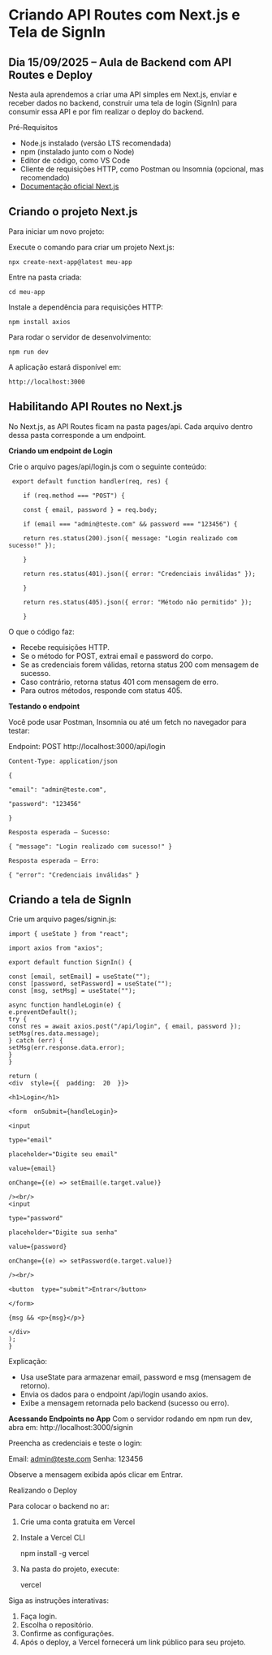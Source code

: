 # Criando API Routes com Next.js e Tela de SignIn

## Dia 15/09/2025 – Aula de Backend com API Routes e Deploy

Nesta aula aprendemos a criar uma API simples em Next.js, enviar e receber dados no backend, construir uma tela de login (SignIn) para consumir essa API e por fim realizar o deploy do backend.

Pré-Requisitos

 - Node.js instalado (versão LTS recomendada)
 - npm (instalado junto com o Node)
 - Editor de código, como VS Code
 - Cliente de requisições HTTP, como Postman ou Insomnia (opcional, mas recomendado)
 - [Documentação oficial Next.js](https://nextjs.org/docs)



## Criando o projeto Next.js

Para iniciar um novo projeto:

Execute o comando para criar um projeto Next.js:

    npx create-next-app@latest meu-app

Entre na pasta criada:

    cd meu-app

Instale a dependência para requisições HTTP:

    npm install axios

Para rodar o servidor de desenvolvimento:

    npm run dev

A aplicação estará disponível em:

    http://localhost:3000

## Habilitando API Routes no Next.js

No Next.js, as API Routes ficam na pasta pages/api.
Cada arquivo dentro dessa pasta corresponde a um endpoint.

**Criando um endpoint de Login**

Crie o arquivo pages/api/login.js com o seguinte conteúdo:

   

     export default function handler(req, res) {
        
        if (req.method === "POST") {
        
        const { email, password } = req.body;
          
        if (email === "admin@teste.com" && password === "123456") {
        
        return res.status(200).json({ message: "Login realizado com sucesso!" });
        
        }
        
	    return res.status(401).json({ error: "Credenciais inválidas" });
    
	    }
    
	    return res.status(405).json({ error: "Método não permitido" });
    
	    }

  
O que o código faz:

 - Recebe requisições HTTP.
 - Se o método for POST, extrai email e password do corpo.
 - Se as credenciais forem válidas, retorna status 200 com mensagem de
   sucesso.
 - Caso contrário, retorna status 401 com mensagem de erro.
 - Para outros métodos, responde com status 405.

**Testando o endpoint**

Você pode usar Postman, Insomnia ou até um fetch no navegador para testar:

Endpoint: POST http://localhost:3000/api/login


    Content-Type: application/json  
    
    {
    
    "email": "admin@teste.com",
    
    "password": "123456"
    
    }
    
    Resposta esperada – Sucesso:
    
    { "message": "Login realizado com sucesso!" }
    
    Resposta esperada – Erro:
    
    { "error": "Credenciais inválidas" }

## Criando a tela de SignIn

Crie um arquivo pages/signin.js:

    import { useState } from "react";
    
    import axios from "axios";
    
    export default function SignIn() {
    
    const [email, setEmail] = useState("");
    const [password, setPassword] = useState("");
    const [msg, setMsg] = useState("");
    
    async function handleLogin(e) {
    e.preventDefault();
    try {
    const res = await axios.post("/api/login", { email, password });
    setMsg(res.data.message);
    } catch (err) {
    setMsg(err.response.data.error);
    }
    }
    
    return (
    <div  style={{  padding:  20  }}>
    
    <h1>Login</h1>
    
    <form  onSubmit={handleLogin}>
    
    <input
    
    type="email"
    
    placeholder="Digite seu email"
    
    value={email}
    
    onChange={(e) => setEmail(e.target.value)}
    
    /><br/>
    <input
    
    type="password"
    
    placeholder="Digite sua senha"
    
    value={password}
    
    onChange={(e) => setPassword(e.target.value)}
    
    /><br/>
    
    <button  type="submit">Entrar</button>
    
    </form>
    
    {msg && <p>{msg}</p>}
    
    </div>
    );
    }

Explicação:

 - Usa useState para armazenar email, password e msg (mensagem de
   retorno). 
 - Envia os dados para o endpoint /api/login usando axios.
 - Exibe a mensagem retornada pelo backend (sucesso ou erro).

**Acessando Endpoints no App**
Com o servidor rodando em npm run dev, abra em:
http://localhost:3000/signin

Preencha as credenciais e teste o login:

Email: admin@teste.com
Senha: 123456

Observe a mensagem exibida após clicar em Entrar.

Realizando o Deploy

Para colocar o backend no ar:

 1. Crie uma conta gratuita em Vercel
 2. Instale a Vercel CLI

    npm install -g vercel

 3. Na pasta do projeto, execute:

    vercel

Siga as instruções interativas: 

 1. Faça login.
 2. Escolha o repositório.
 3. Confirme as configurações.
 4. Após o deploy, a Vercel fornecerá um link público para seu projeto.

  

